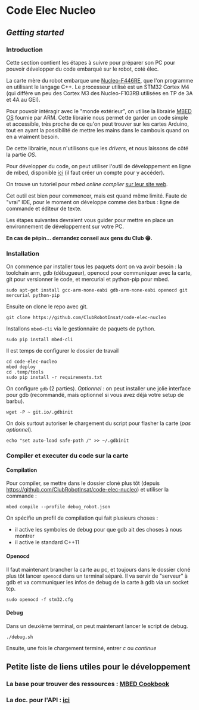 # Code Elec Nucleo

## *Getting started*

### Introduction 

Cette section contient les étapes à suivre pour préparer son PC pour pouvoir développer du code embarqué sur le robot, coté élec. 

La carte mère du robot embarque une [Nucleo-F446RE](http://www.st.com/en/evaluation-tools/nucleo-f446re.html), que l'on programme en utilisant le langage C++. Le processeur utilisé est un STM32 Cortex M4 (qui diffère un peu des Cortex M3 des Nucleo-F103RB utilisées en TP de 3A et 4A au GEI). 

Pour pouvoir intéragir avec le "monde extérieur", on utilise la librairie [MBED OS](https://os.mbed.com/) fournie par ARM. 
Cette librairie nous permet de garder un code simple et accessible, très proche de ce qu'on peut trouver sur les cartes Arduino, 
tout en ayant la possibilité de mettre les mains dans le cambouis quand on en a vraiment besoin. 

De cette librairie, nous n'utilisons que les *drivers*, et nous laissons de côté la partie *OS*. 

Pour développer du code, on peut utiliser l'outil de développement en ligne de mbed, disponible [ici](https://os.mbed.com/compiler/) (il faut créer un compte pour y accéder). 

On trouve un tutoriel pour *mbed online compiler* [sur leur site web](https://os.mbed.com/docs/latest/tutorials/blinky-on-the-arm-mbed-online-compiler.html). 


Cet outil est bien pour commencer, mais est quand même limité. Faute de "vrai" IDE, pour le moment on développe comme des barbus : ligne de commande et éditeur de texte.

Les étapes suivantes devraient vous guider pour mettre en place un environnement de développement sur votre PC. 

**En cas de pépin... demandez conseil aux gens du Club :grin:.**

### Installation

On commence par installer tous les paquets dont on va avoir besoin : la toolchain arm, gdb (débugueur), openocd pour communiquer avec la carte, git pour versionner le code, et mercurial et python-pip pour mbed.

```
sudo apt-get install gcc-arm-none-eabi gdb-arm-none-eabi openocd git mercurial python-pip
```

Ensuite on clone le repo avec git.

```
git clone https://github.com/ClubRobotInsat/code-elec-nucleo
```

Installons `mbed-cli` via le gestionnaire de paquets de python.

```
sudo pip install mbed-cli
```

Il est temps de configurer le dossier de travail

```
cd code-elec-nucleo
mbed deploy
cd .temp/tools
sudo pip install -r requirements.txt
```

On configure `gdb` (2 parties). 
*Optionnel* : on peut installer une jolie interface pour gdb (recommandé, mais optionnel si vous avez déjà votre setup de barbu).

```
wget -P ~ git.io/.gdbinit
```

On dois surtout autoriser le chargement du script pour flasher la carte (*pas optionnel*).

```
echo "set auto-load safe-path /" >> ~/.gdbinit
```

### Compiler et executer du code sur la carte

#### Compilation

Pour compiler, se mettre dans le dossier cloné plus tôt (depuis https://github.com/ClubRobotInsat/code-elec-nucleo) et utiliser la commande :

```
mbed compile --profile debug_robot.json
```

On spécifie un profil de compilation qui fait plusieurs choses :

* il active les symboles de debug pour que gdb ait des choses à nous montrer
* il active le standard C++11

#### Openocd

Il faut maintenant brancher la carte au pc, et toujours dans le dossier cloné plus tôt lancer `openocd` dans un terminal séparé.
Il va servir de "serveur" à gdb et va communiquer les infos de debug de la carte à gdb via un socket tcp.

```
sudo openocd -f stm32.cfg
```

#### Debug

Dans un deuxième terminal, on peut maintenant lancer le script de debug.

```
./debug.sh
```

Ensuite, une fois le chargement terminé, entrer *c* ou *continue*

## Petite liste de liens utiles pour le développement

### La base pour trouver des ressources : [MBED Cookbook](https://os.mbed.com/cookbook/Homepage)
### La doc. pour l'API : [ici](https://os.mbed.com/docs/latest/reference/drivers.html)
